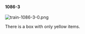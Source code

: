 #### 1086-3
![train-1086-3-0.png](https://github.com/lil-lab/nlvr/raw/master/nlvr/train/images/2/train-1086-3-0.png "train-1086-3-0.png")

There is a box with only yellow items.